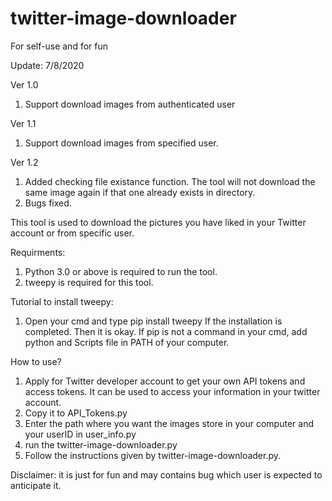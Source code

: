 # twitter-image-downloader
For self-use and for fun

Update: 7/8/2020

Ver 1.0
1.  Support download images from authenticated user

Ver 1.1
1. Support download images from specified user.

Ver 1.2
1. Added checking file existance function. The tool will not download the same image again if that one already exists in directory.
2. Bugs fixed.


This tool is used to download the pictures you have liked in your Twitter account or from specific user.

Requirments:
1. Python 3.0 or above is required to run the tool.
2. tweepy is required for this tool.

Tutorial to install tweepy:
1. Open your cmd and type
pip install tweepy
If the installation is completed. Then it is okay.
If pip is not a command in your cmd, add python and Scripts file in PATH of your computer.

How to use?
1.  Apply for Twitter developer account to get your own API tokens and access tokens.
    It can be used to access your information in your twitter account.
2.  Copy it to API_Tokens.py 
3.  Enter the path where you want the images store in your computer and your userID in user_info.py
4.  run the twitter-image-downloader.py
5.  Follow the instructions given by twitter-image-downloader.py.

Disclaimer:
it is just for fun and may contains bug which user is expected to anticipate it.
